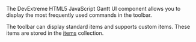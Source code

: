 The DevExtreme HTML5 JavaScript Gantt UI component allows you to display the most frequently used commands in the toolbar.

The toolbar can display standard items and supports custom items. These items are stored in the [items](/Documentation/ApiReference/UI_Widgets/dxGantt/Configuration/toolbar/items/) collection.
